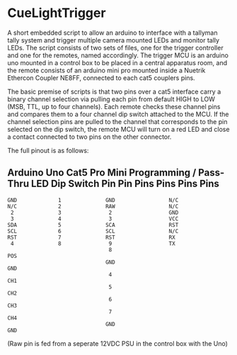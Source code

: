 # CueLightTrigger
A short embedded script to allow an arduino to interface with a tallyman tally system and trigger multiple camera mounted LEDs and monitor tally LEDs. The script consists of two sets of files, one for the trigger controller and one for the remotes, named accordingly. The trigger MCU is an arduino uno mounted in a control box to be placed in a central apparatus room, and the remote consists of an arduino mini pro mounted inside a Nuetrik Ethercon Coupler NE8FF, connected to each cat5 couplers pins. 

The basic premise of scripts is that two pins over a cat5 interface carry a binary channel selection via pulling each pin from default HIGH to LOW (MSB, TTL, up to four channels). Each remote checks these channel pins and compares them to a four channel dip switch attached to the MCU. If the channel selection pins are pulled to the channel that corresponds to the pin selected on the dip switch, the remote MCU will turn on a red LED and close a contact connected to two pins on the other connector. 

The full pinout is as follows:

Arduino Uno        Cat5         Pro Mini     Programming / Pass-Thru         LED        Dip Switch
    Pin            Pin            Pins                 Pins                  Pins          Pins
--------------------------------------------------------------------------------------------------
    GND             1              GND                 N/C
    N/C             2              RAW                 N/C                          
     2              3               2                  GND
     3              4               3                  VCC
    SDA             5              SCA                 RST
    SCL             6              SCL                 N/C
    RST             7              RST                 RX
     4              8               9                  TX
                                    8                                        POS
                                   GND                                       GND            
                                    4                                                       CH1
                                    5                                                       CH2
                                    6                                                       CH3
                                    7                                                       CH4
                                   GND                                                      GND
                    


(Raw pin is fed from a seperate 12VDC PSU in the control box with the Uno)